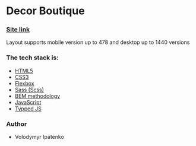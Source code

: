 # Decor Boutique

### [Site link](https://volodymyripatenko.github.io/decor-boutique/)

Layout supports mobile version up to 478 and desktop up to 1440 versions

### The tech stack is:

- [HTML5](https://en.wikipedia.org/wiki/HTML5)
- [CSS3](https://en.wikipedia.org/wiki/Cascading_Style_Sheets)
- [Flexbox](https://en.wikipedia.org/wiki/CSS_Flexible_Box_Layout)
- [Sass (Scss)](https://sass-lang.com/)
- [BEM methodology](https://en.bem.info/methodology/)
- [JavaScript](https://developer.mozilla.org/en-US/docs/Web/JavaScript)
- [Typped JS](https://mattboldt.com/demos/typed-js/)

### Author

- Volodymyr Ipatenko
